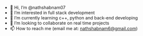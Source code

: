 - 👋 Hi, I’m @nathshabnam07
- 👀 I’m interested in full stack development 
- 🌱 I’m currently learning c++, python and back-end developing 
- 💞️ I’m looking to collaborate on real time projects 
- 📫 How to reach me (email me at: nathshabnam6@gmail.com)


<!---
nathshabnam07/nathshabnam07 is a ✨ special ✨ repository because its `README.md` (this file) appears on your GitHub profile.
You can click the Preview link to take a look at your changes.
--->
